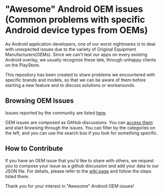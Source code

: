 # "Awesome" Android OEM issues (Common problems with specific Android device types from OEMs)

As Android application developers, one of our worst nightmares is to deal with unexpected issues due to the variety of Original Equipment Manufacturers(OEMs). Since we can't test our apps on every existing Android overlay, we usually recognize these late, through unhappy clients on the PlayStore.

This repository has been created to share problems we encountered with specific brands and models, so that we can be aware of them before starting a new feature and to discuss solutions or workarounds.

## Browsing OEM Issues

Issues reported by the community are listed [here](https://oyacanli.github.io/awesome-android-oem-issues/).

OEM issues are composed as GitHub discussions. You can [access them](https://github.com/OyaCanli/awesome-android-oem-issues/discussions) and start browsing through the issues. You can filter by the categories on the left, and you can use the search box if you look for something specific.


## How to Contribute

If you have an OEM issue that you'd like to share with others, we request you to compose your issue as a github discussion and add your data to our JSON file. For details, please refer to the [wiki page](https://github.com/OyaCanli/awesome-android-oem-issues/wiki) and follow the steps listed there.

Thank you for your interest in "Awesome" Android OEM issues!
